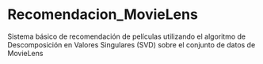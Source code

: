 # Recomendacion_MovieLens
Sistema básico de recomendación de películas utilizando el algoritmo de Descomposición en Valores Singulares (SVD) sobre el conjunto de datos de MovieLens
